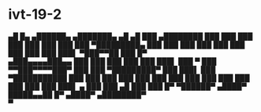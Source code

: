 # ivt-19-2

   ▄█    █▄     ▄██████▄     ▄███████▄  ▄█        ▄█      ███        ▄████████ 
  ███    ███   ███    ███   ███    ███ ███       ███  ▀█████████▄   ███    ███ 
  ███    ███   ███    ███   ███    ███ ███       ███▌    ▀███▀▀██   ███    █▀  
 ▄███▄▄▄▄███▄▄ ███    ███   ███    ███ ███       ███▌     ███   ▀   ███        
▀▀███▀▀▀▀███▀  ███    ███ ▀█████████▀  ███       ███▌     ███     ▀███████████ 
  ███    ███   ███    ███   ███        ███       ███      ███              ███ 
  ███    ███   ███    ███   ███        ███▌    ▄ ███      ███        ▄█    ███ 
  ███    █▀     ▀██████▀   ▄████▀      █████▄▄██ █▀      ▄████▀    ▄████████▀  
                                       ▀                                      